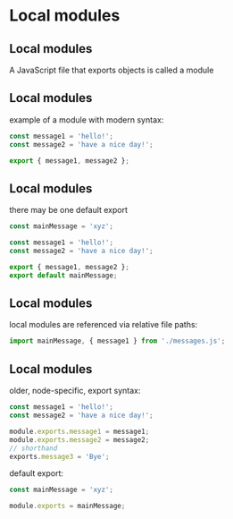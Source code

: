 # Local modules

## Local modules

A JavaScript file that exports objects is called a module

## Local modules

example of a module with modern syntax:

```js
const message1 = 'hello!';
const message2 = 'have a nice day!';

export { message1, message2 };
```

## Local modules

there may be one default export

```js
const mainMessage = 'xyz';

const message1 = 'hello!';
const message2 = 'have a nice day!';

export { message1, message2 };
export default mainMessage;
```

## Local modules

local modules are referenced via relative file paths:

```js
import mainMessage, { message1 } from './messages.js';
```

## Local modules

older, node-specific, export syntax:

```js
const message1 = 'hello!';
const message2 = 'have a nice day!';

module.exports.message1 = message1;
module.exports.message2 = message2;
// shorthand
exports.message3 = 'Bye';
```

default export:

```js
const mainMessage = 'xyz';

module.exports = mainMessage;
```
